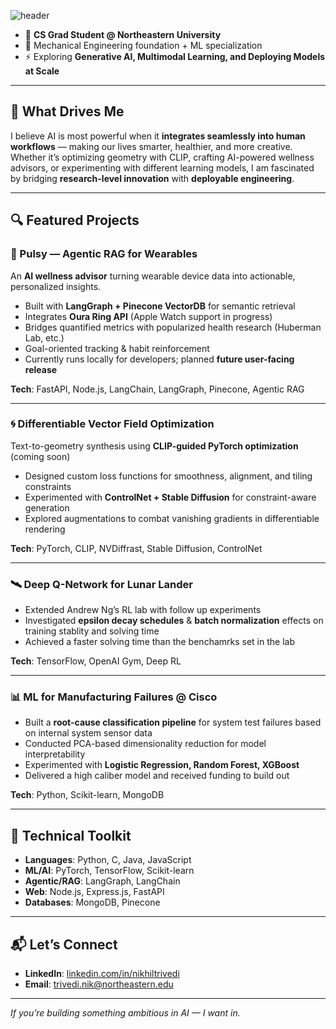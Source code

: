 ![header](https://capsule-render.vercel.app/api?type=waving&height=300&color=gradient&text=Hi%20I'm%20Nikhil!)

- 🚀 **CS Grad Student @ Northeastern University**
- 🔧 Mechanical Engineering foundation + ML specialization
- ⚡️ Exploring **Generative AI, Multimodal Learning, and Deploying Models at Scale**

---

## 🚀 What Drives Me
I believe AI is most powerful when it **integrates seamlessly into human workflows** — making our lives smarter, healthier, and more creative.  Whether it’s optimizing geometry with CLIP, crafting AI-powered wellness advisors, or experimenting with different learning models, I am fascinated by bridging **research-level innovation** with **deployable engineering**.

---

## 🔍 Featured Projects

### 🧠 Pulsy — Agentic RAG for Wearables
An **AI wellness advisor** turning wearable device data into actionable, personalized insights.  
- Built with **LangGraph + Pinecone VectorDB** for semantic retrieval  
- Integrates **Oura Ring API** (Apple Watch support in progress)  
- Bridges quantified metrics with popularized health research (Huberman Lab, etc.)  
- Goal-oriented tracking & habit reinforcement
- Currently runs locally for developers; planned **future user-facing release**


**Tech**: FastAPI, Node.js, LangChain, LangGraph, Pinecone, Agentic RAG

---

### 🌀 Differentiable Vector Field Optimization
Text-to-geometry synthesis using **CLIP-guided PyTorch optimization** (coming soon)  
- Designed custom loss functions for smoothness, alignment, and tiling constraints  
- Experimented with **ControlNet + Stable Diffusion** for constraint-aware generation  
- Explored augmentations to combat vanishing gradients in differentiable rendering

**Tech**: PyTorch, CLIP, NVDiffrast, Stable Diffusion, ControlNet

---

### 🛰 Deep Q-Network for Lunar Lander
- Extended Andrew Ng’s RL lab with follow up experiments  
- Investigated **epsilon decay schedules** & **batch normalization** effects on training stablity and solving time
- Achieved a faster solving time than the benchamrks set in the lab

**Tech**: TensorFlow, OpenAI Gym, Deep RL

---

### 📊 ML for Manufacturing Failures @ Cisco
- Built a **root-cause classification pipeline** for system test failures based on internal system sensor data
- Conducted PCA-based dimensionality reduction for model interpretability
- Experimented with **Logistic Regression, Random Forest, XGBoost**  
- Delivered a high caliber model and received funding to build out

**Tech**: Python, Scikit-learn, MongoDB

---

## 🧠 Technical Toolkit
- **Languages**: Python, C, Java, JavaScript  
- **ML/AI**: PyTorch, TensorFlow, Scikit-learn  
- **Agentic/RAG**: LangGraph, LangChain  
- **Web**: Node.js, Express.js, FastAPI  
- **Databases**: MongoDB, Pinecone  

---

## 📬 Let’s Connect
- **LinkedIn**: [linkedin.com/in/nikhiltrivedi](https://www.linkedin.com/in/nikhil-trivedi-5897b1125/)  
- **Email**: trivedi.nik@northeastern.edu 

---
_If you’re building something ambitious in AI — I want in._
